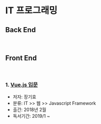# IT 프로그래밍

## Back End
<br>

## Front End
<br>

### 1. [Vue.js 입문](https://github.com/jukyellow/book-read-note/blob/master/05_IT_%ED%94%84%EB%A1%9C%EA%B7%B8%EB%9E%98%EB%B0%8D/README.md)
- 저자: 장기효
- 분류: IT >> 웹 >> Javascript Framework
- 출간: 2018년 2월
- 독서기간: 2019/1 ~


